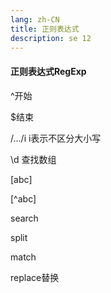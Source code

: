 ```yaml
---
lang: zh-CN
title: 正则表达式
description: se 12
---
```



#### 正则表达式RegExp

^开始

$结束

/.../i    i表示不区分大小写

\d 查找数组

[abc]

[^abc]

search

split

match

replace替换